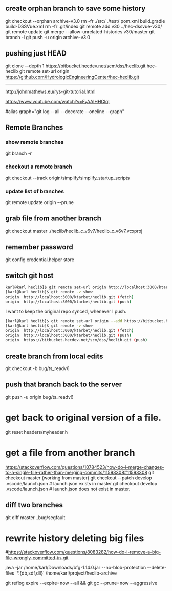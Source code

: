 ## create orphan branch to save some history 

git checkout --orphan archive-v3.0
rm -fr ./src/ ./test/ pom.xml build.gradle  build-DSSVue.xml 
 rm -fr .git/index 
 git remote add v30 ../hec-dssvue-v30/
 git remote update
 git merge --allow-unrelated-histories v30/master
git branch -l
git push -u origin archive-v3.0



## pushing just HEAD

git clone --depth 1 https://bitbucket.hecdev.net/scm/dss/heclib.git   hec-heclib
git remote set-url origin  https://github.com/HydrologicEngineeringCenter/hec-heclib.git


-------

http://johnmathews.eu/rys-git-tutorial.html


https://www.youtube.com/watch?v=FyAAIHHClqI

#alias graph="git log --all --decorate --oneline --graph"


## Remote Branches

### show remote branches

git branch -r

### checkout a remote branch

git checkout --track  origin/simplify/simplify_startup_scripts

### update list of branches

git remote update origin --prune


## grab file from another branch

git checkout master ./heclib/heclib_c_v6v7/heclib_c_v6v7.vcxproj 

 
## remember password

git config credential.helper store

## switch git host

```bash
karl@karl heclib]$ git remote set-url origin http://localhost:3000/ktarbet/heclib.git
[karl@karl heclib]$ git remote -v show
origin	http://localhost:3000/ktarbet/heclib.git (fetch)
origin	http://localhost:3000/ktarbet/heclib.git (push)
```

I want to keep the original repo synced, whenever I push.

```bash
[karl@karl heclib]$ git remote set-url origin --add https://bitbucket.hecdev.net/scm/dss/heclib.git
[karl@karl heclib]$ git remote -v show
origin	http://localhost:3000/ktarbet/heclib.git (fetch)
origin	http://localhost:3000/ktarbet/heclib.git (push)
origin	https://bitbucket.hecdev.net/scm/dss/heclib.git (push)
```


## create branch from local edits

git checkout -b bug/ts_readv6

##  push that branch back to the server

git push -u origin bug/ts_readv6

# get back to original version of a file.
git reset headers/myheader.h

# get a file from another branch 
https://stackoverflow.com/questions/10784523/how-do-i-merge-changes-to-a-single-file-rather-than-merging-commits/11593308#11593308
git checkout master  (working from master)
 git checkout --patch develop .vscode/launch.json   # launch.json exists in master
 git checkout  develop .vscode/launch.json          # launch.json does not exist in master.


## diff two branches

git diff master...bug/segfault


# rewrite history  deleting big files
#https://stackoverflow.com/questions/8083282/how-do-i-remove-a-big-file-wrongly-committed-in-git

java -jar /home/karl/Downloads/bfg-1.14.0.jar --no-blob-protection --delete-files '*.{db,sdf,dll}' /home/karl/project/heclib-archive

git reflog expire --expire=now --all && git gc --prune=now --aggressive


